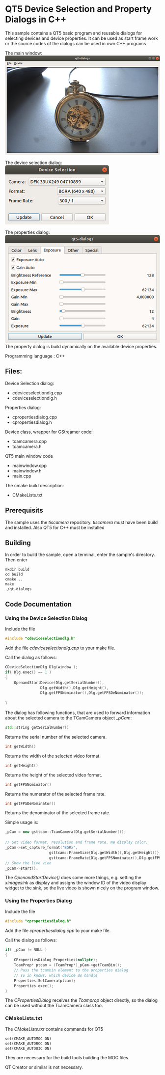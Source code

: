 # QT5 Device Selection and Property Dialogs in C++
This sample contains a QT5 basic program and reusable dialogs for selecting devices and device properties. 
It can be used as start frame work or the source codes of the dialogs can be used in own C++ programs

The main window:
![Main Window](./qt5-dialogs.png)

The device selection dialog:
![Device Selection](./deviceselection.png)

The properties dialog:
![Device Selection](./properties.png)
The property dialog is build dynamically on the available device properties.

Programming language : C++

## Files:
Device Selection dialog:
+ cdeviceselectiondlg.cpp
+ cdeviceselectiondlg.h

Properties dialog:
+ cpropertiesdialog.cpp
+ cpropertiesdialog.h

Device class, wrapper for GStreamer code:
+ tcamcamera.cpp
+ tcamcamera.h

QT5 main window code
+ mainwindow.cpp
+ mainwindow.h
+ main.cpp

The cmake build description:
+ CMakeLists.txt


## Prerequisits
The sample uses  the *tiscamera* repository. *tiscamera* must have been build and installed.
Also QT5 for C++ must be installed

## Building
In order to build the sample, open a terminal, enter the sample's directory. Then enter
```
mkdir build
cd build 
cmake ..
make
./qt-dialogs
```



## Code Documentation

### Using the Device Selection Dialog
Include the file 

```C++
#include "cdeviceselectiondlg.h"
```
Add the file *cdeviceselectiondlg.cpp* to your make file.

Call the dialog as follows:
```C++
CDeviceSelectionDlg Dlg(window );
if( Dlg.exec() == 1 )
{
    OpenandStartDevice(Dlg.getSerialNumber(),
                Dlg.getWidth(),Dlg.getHeight(),
                Dlg.getFPSNominator(),Dlg.getFPSDeNominator());

}
```
The dialog has following functions, that are used to forward information about the selected camera to the TCamCamera object *_pCam*:

```C++ 
std::string getSerialNumber()
```
Returns the serial number of the selected camera.

```C++
int getWidth() 
```
Returns the width of the selected video format.
```C++
int getHeight()
```
Returns the height of the selected video format.
```C++
int getFPSNominator() 
```
Returns the numerator of the selected frame rate.
```C++
int getFPSDeNominator()
```
Returns the denominator of the selected frame rate.

Simple usage is:
```C++
_pCam = new gsttcam::TcamCamera(Dlg.getSerialNumber());

// Set video format, resolution and frame rate. We display color.
_pCam->set_capture_format("BGRx", 
                    gsttcam::FrameSize{Dlg.getWidth(),Dlg.getHeight()}, 
                    gsttcam::FrameRate{Dlg.getFPSNominator(),Dlg.getFPSDeNominator()});
// Show the live vieo
_pCam->start();
```
The *OpenandStartDevice()* does some more things, e.g. setting the *ximagesink* as display and assigns the window ID of the video display widget to the sink, so the live video is shown nicely on the program window.


### Using the Properties Dialog
Include the file 
```C++
#include "cpropertiesdialog.h"
```
Add the file *cpropertiesdialog.cpp* to your make file.

Call the dialog as follows:
```C++
if( _pCam != NULL )
{
    CPropertiesDialog Properties(nullptr);
    TcamProp* ptcam = (TcamProp*)_pCam->getTcamBin();
    // Pass the tcambin element to the properties dialog
    // so in knows, which device do handle
    Properties.SetCamera(ptcam);
    Properties.exec();
}
```
The *CPropertiesDialog* receives the *Tcamprop* object directly, so the dialog can be used without the TcamCamera class too.

### CMakeLists.txt
The *CMakeLists.txt* contains commands for QT5
```
set(CMAKE_AUTOMOC ON)
set(CMAKE_AUTORCC ON)
set(CMAKE_AUTOUIC ON)
```
They are necessary for the build tools building the MOC files.

QT Creator or similar is not necessary.